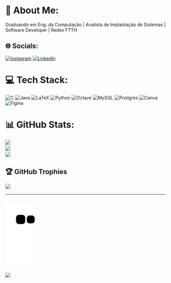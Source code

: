 # 💫 About Me:
Graduando em Eng. da Computação | Analista de Implantação de Sistemas | Software Developer | Redes FTTH


## 🌐 Socials:
[![Instagram](https://img.shields.io/badge/Instagram-%23E4405F.svg?logo=Instagram&logoColor=white)](https://instagram.com/hercules_txr) [![LinkedIn](https://img.shields.io/badge/LinkedIn-%230077B5.svg?logo=linkedin&logoColor=white)](https://linkedin.com/in/hercules-a-teixeira) 

# 💻 Tech Stack:
![C](https://img.shields.io/badge/c-%2300599C.svg?style=for-the-badge&logo=c&logoColor=white) ![Java](https://img.shields.io/badge/java-%23ED8B00.svg?style=for-the-badge&logo=java&logoColor=white) ![LaTeX](https://img.shields.io/badge/latex-%23008080.svg?style=for-the-badge&logo=latex&logoColor=white) ![Python](https://img.shields.io/badge/python-3670A0?style=for-the-badge&logo=python&logoColor=ffdd54) ![Octave](https://img.shields.io/badge/OCTAVE-darkblue?style=for-the-badge&logo=octave&logoColor=fcd683) ![MySQL](https://img.shields.io/badge/mysql-%2300f.svg?style=for-the-badge&logo=mysql&logoColor=white) ![Postgres](https://img.shields.io/badge/postgres-%23316192.svg?style=for-the-badge&logo=postgresql&logoColor=white) ![Canva](https://img.shields.io/badge/Canva-%2300C4CC.svg?style=for-the-badge&logo=Canva&logoColor=white) 	![Figma](https://img.shields.io/badge/figma-%23F24E1E.svg?style=for-the-badge&logo=figma&logoColor=white)
# 📊 GitHub Stats:
![](https://github-readme-stats.vercel.app/api?username=Herculest619&theme=dark&hide_border=false&include_all_commits=false&count_private=true)<br/>
![](https://github-readme-streak-stats.herokuapp.com/?user=Herculest619&theme=dark&hide_border=false)<br/>
![](https://github-readme-stats.vercel.app/api/top-langs/?username=Herculest619&theme=dark&hide_border=false&include_all_commits=false&count_private=true&layout=compact)

## 🏆 GitHub Trophies
![](https://github-profile-trophy.vercel.app/?username=Herculest619&theme=radical&no-frame=false&no-bg=true&margin-w=4)

---
![snake gif](https://github.com/Formandodev/Formandodev/blob/output/github-contribution-grid-snake.svg)
---
[![](https://visitcount.itsvg.in/api?id=Herculest619&icon=0&color=0)](https://visitcount.itsvg.in)


<!-- Proudly created with GPRM ( https://gprm.itsvg.in ) -->
